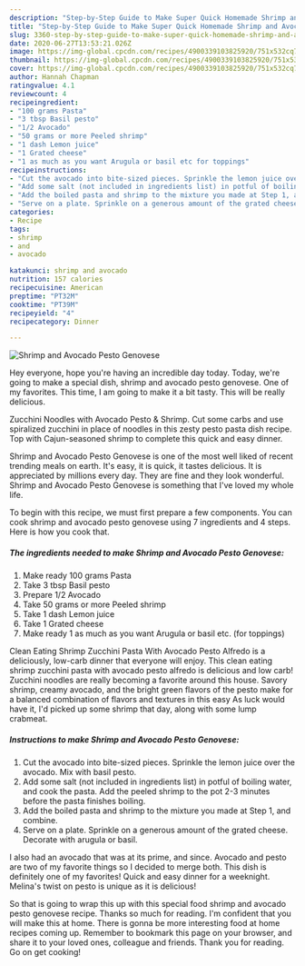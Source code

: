 ```yaml
---
description: "Step-by-Step Guide to Make Super Quick Homemade Shrimp and Avocado Pesto Genovese"
title: "Step-by-Step Guide to Make Super Quick Homemade Shrimp and Avocado Pesto Genovese"
slug: 3360-step-by-step-guide-to-make-super-quick-homemade-shrimp-and-avocado-pesto-genovese
date: 2020-06-27T13:53:21.026Z
image: https://img-global.cpcdn.com/recipes/4900339103825920/751x532cq70/shrimp-and-avocado-pesto-genovese-recipe-main-photo.jpg
thumbnail: https://img-global.cpcdn.com/recipes/4900339103825920/751x532cq70/shrimp-and-avocado-pesto-genovese-recipe-main-photo.jpg
cover: https://img-global.cpcdn.com/recipes/4900339103825920/751x532cq70/shrimp-and-avocado-pesto-genovese-recipe-main-photo.jpg
author: Hannah Chapman
ratingvalue: 4.1
reviewcount: 4
recipeingredient:
- "100 grams Pasta"
- "3 tbsp Basil pesto"
- "1/2 Avocado"
- "50 grams or more Peeled shrimp"
- "1 dash Lemon juice"
- "1 Grated cheese"
- "1 as much as you want Arugula or basil etc for toppings"
recipeinstructions:
- "Cut the avocado into bite-sized pieces. Sprinkle the lemon juice over the avocado. Mix with basil pesto."
- "Add some salt (not included in ingredients list) in potful of boiling water, and cook the pasta. Add the peeled shrimp to the pot 2-3 minutes before the pasta finishes boiling."
- "Add the boiled pasta and shrimp to the mixture you made at Step 1, and combine."
- "Serve on a plate. Sprinkle on a generous amount of the grated cheese. Decorate with arugula or basil."
categories:
- Recipe
tags:
- shrimp
- and
- avocado

katakunci: shrimp and avocado 
nutrition: 157 calories
recipecuisine: American
preptime: "PT32M"
cooktime: "PT39M"
recipeyield: "4"
recipecategory: Dinner

---
```



![Shrimp and Avocado Pesto Genovese](https://img-global.cpcdn.com/recipes/4900339103825920/751x532cq70/shrimp-and-avocado-pesto-genovese-recipe-main-photo.jpg)

Hey everyone, hope you're having an incredible day today. Today, we're going to make a special dish, shrimp and avocado pesto genovese. One of my favorites. This time, I am going to make it a bit tasty. This will be really delicious.

Zucchini Noodles with Avocado Pesto &amp; Shrimp. Cut some carbs and use spiralized zucchini in place of noodles in this zesty pesto pasta dish recipe. Top with Cajun-seasoned shrimp to complete this quick and easy dinner.

Shrimp and Avocado Pesto Genovese is one of the most well liked of recent trending meals on earth. It's easy, it is quick, it tastes delicious. It is appreciated by millions every day. They are fine and they look wonderful. Shrimp and Avocado Pesto Genovese is something that I've loved my whole life.


To begin with this recipe, we must first prepare a few components. You can cook shrimp and avocado pesto genovese using 7 ingredients and 4 steps. Here is how you cook that.

<!--inarticleads1-->

##### The ingredients needed to make Shrimp and Avocado Pesto Genovese:

1. Make ready 100 grams Pasta
1. Take 3 tbsp Basil pesto
1. Prepare 1/2 Avocado
1. Take 50 grams or more Peeled shrimp
1. Take 1 dash Lemon juice
1. Take 1 Grated cheese
1. Make ready 1 as much as you want Arugula or basil etc. (for toppings)


Clean Eating Shrimp Zucchini Pasta With Avocado Pesto Alfredo is a deliciously, low-carb dinner that everyone will enjoy. This clean eating shrimp zucchini pasta with avocado pesto alfredo is delicious and low carb! Zucchini noodles are really becoming a favorite around this house. Savory shrimp, creamy avocado, and the bright green flavors of the pesto make for a balanced combination of flavors and textures in this easy As luck would have it, I&#39;d picked up some shrimp that day, along with some lump crabmeat. 

<!--inarticleads2-->

##### Instructions to make Shrimp and Avocado Pesto Genovese:

1. Cut the avocado into bite-sized pieces. Sprinkle the lemon juice over the avocado. Mix with basil pesto.
1. Add some salt (not included in ingredients list) in potful of boiling water, and cook the pasta. Add the peeled shrimp to the pot 2-3 minutes before the pasta finishes boiling.
1. Add the boiled pasta and shrimp to the mixture you made at Step 1, and combine.
1. Serve on a plate. Sprinkle on a generous amount of the grated cheese. Decorate with arugula or basil.


I also had an avocado that was at its prime, and since. Avocado and pesto are two of my favorite things so I decided to merge both. This dish is definitely one of my favorites! Quick and easy dinner for a weeknight. Melina&#39;s twist on pesto is unique as it is delicious! 

So that is going to wrap this up with this special food shrimp and avocado pesto genovese recipe. Thanks so much for reading. I'm confident that you will make this at home. There is gonna be more interesting food at home recipes coming up. Remember to bookmark this page on your browser, and share it to your loved ones, colleague and friends. Thank you for reading. Go on get cooking!
